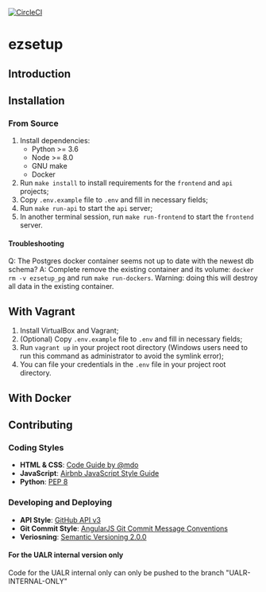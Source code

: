 [![CircleCI](https://circleci.com/gh/nguyendv/ezsetup.svg?style=shield&circle-token=9deee429135839cc89edb061e37530e59546d865)](https://circleci.com/gh/nguyendv/ezsetup)

# ezsetup

## Introduction

<!-- TODO: Describe what is ezsetup. Better have a logo. -->

## Installation

### From Source

1. Install dependencies:
    - Python >= 3.6
    - Node >= 8.0
    - GNU make
    - Docker
1. Run `make install` to install requirements for the `frontend` and `api` projects;
2. Copy `.env.example` file to `.env` and fill in necessary fields;
3. Run `make run-api` to start the `api` server;
4. In another terminal session, run `make run-frontend` to start the `frontend` server.

#### Troubleshooting

Q: The Postgres docker container seems not up to date with the newest db schema?
A: Complete remove the existing container and its volume: `docker rm -v ezsetup_pg` and run `make run-dockers`. Warning: doing this will destroy all data in the existing container.

## With Vagrant

1. Install VirtualBox and Vagrant;
2. (Optional) Copy `.env.example` file to `.env` and fill in necessary fields;
3. Run `vagrant up` in your project root directory (Windows users need to run this command
as administrator to avoid the symlink error);
4. You can file your credentials in the `.env` file in your project root directory.

## With Docker

<!-- TODO -->

## Contributing

### Coding Styles
<!-- TODO: Use linter to enforce code styles -->
- **HTML & CSS**: [Code Guide by @mdo](http://codeguide.co)
- **JavaScript**: [Airbnb JavaScript Style Guide](https://github.com/airbnb/javascript)
- **Python**: [PEP 8](https://www.python.org/dev/peps/pep-0008/)

### Developing and Deploying
- **API Style**: [GitHub API v3](https://developer.github.com/v3/)
- **Git Commit Style**: [AngularJS Git Commit Message Conventions](https://github.com/angular/angular/blob/master/CONTRIBUTING.md#commit)
- **Veriosning**: [Semantic Versioning 2.0.0](https://semver.org/)

#### For the UALR internal version only
Code for the UALR internal only can only be pushed to the branch "UALR-INTERNAL-ONLY"
